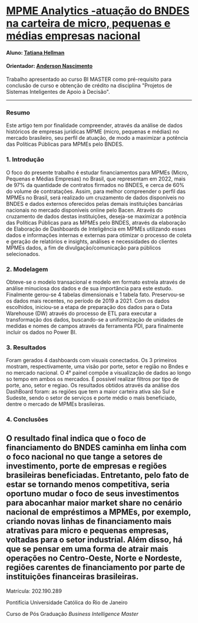 # [MPME Analytics -atuação do BNDES na carteira de micro, pequenas e médias empresas nacional](https://github.com/secretaria-ICA/MPME_Analytics-atuação_do_BNDES_na_carteira_de_micro,_pequenas_e_médias_empresas_nacional)

#### Aluno: [Tatiana Hellman](https://github.com/tatiana-hellman-bi)

#### Orientador: [Anderson Nascimento](https://github.com/insightds)

Trabalho apresentado ao curso BI MASTER como pré-requisito para conclusão de curso e obtenção de crédito na disciplina "Projetos de Sistemas Inteligentes de Apoio à Decisão".

---

### Resumo
Este artigo tem por finalidade compreender, através da análise de dados históricos de empresas jurídicas MPME (micro, pequenas e médias) no mercado brasileiro, seu perfil de atuação, de modo a maximizar a potência das Políticas Públicas para MPMEs pelo BNDES. 


### 1. Introdução

O foco do presente trabalho é estudar financiamentos para MPMEs (Micro, Pequenas e Médias Empresas) no Brasil, que representam em 2022, mais de 97% da quantidade de contratos firmados no BNDES, e cerca de 60% do volume de contratações.
Assim, para melhor compreender o perfil das MPMEs no Brasil, será realizado um cruzamento de dados disponíveis no BNDES e dados externos oferecidos pelas demais instituições bancárias nacionais no mercado disponíveis online pelo Bacen. 
Através  do cruzamento de dados destas instituições, deseja-se maximizar a potência das Políticas Públicas para as MPMEs pelo BNDES, através da elaboração de Elaboração de Dashboards de Inteligência em MPMEs utilizando esses dados e informações internas e externas para otimizar o processo de coleta e geração de relatórios e insights, análises e necessidades do clientes MPMEs dados, a fim de divulgação/comunicação para públicos selecionados.


### 2. Modelagem
Obteve-se o modelo transacional e modelo em formato estrela através de análise minuciosa dos dados e de sua importância para este estudo. Finalmente gerou-se 4 tabelas dimensionais e 1 tabela fato. Preservou-se os dados mais recentes, no período de 2019 a 2021. Com os dados escolhidos, iniciou-se a etapa de preparação dos dados para o Data Warehouse (DW) através do processo de ETL para executar a transformação dos dados, buscando-se a uniformização de unidades de medidas e nomes de campos através da ferramenta PDI, para finalmente incluir os dados no Power BI.

### 3. Resultados
Foram gerados 4 dashboards com visuais conectados. Os 3 primeiros mostram, respectivamente, uma visão por porte, setor e região no Bndes e no mercado nacional. O 4° painel compõe a visualização de dados ao longo so tempo em ambos os mercados. É possível realizar filtros por tipo de porte, ano, setor e regiao. 
Os resultados obtidos através da análise dos DashBoard foram: as regiões que tem a maior carteira ativa são Sul e Sudeste, sendo o setor de serviços e porte médio o mais beneficiado, dentre o mercado de MPMEs brasileiras.


### 4. Conclusões
O resultado final indica que o foco de financiamento do BNDES caminha em linha com o foco nacional no que tange a setores de investimento, porte de empresas e regiões brasileiras beneficiadas. Entretanto, pelo fato de estar se tornando menos competitiva, seria oportuno  mudar o foco de seus investimentos para abocanhar maior market share no cenário nacional de empréstimos a MPMEs, por exemplo, criando novas linhas de financiamento mais atrativas para micro e pequenas empresas, voltadas para o setor industrial. Além disso, há que se pensar em uma forma de atrair mais operações no Centro-Oeste, Norte e Nordeste, regiões carentes de financiamento por parte de instituições financeiras brasileiras.
---

Matrícula: 202.190.289

Pontifícia Universidade Católica do Rio de Janeiro

Curso de Pós Graduação *Business Intelligence Master*

